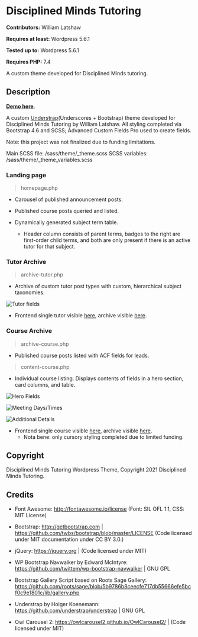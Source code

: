 
# Disciplined Minds Tutoring

  

**Contributors:** William Latshaw

**Requires at least:** Wordpress 5.6.1

**Tested up to:** Wordpress 5.6.1

**Requires PHP:** 7.4

  

A custom theme developed for Disciplined Minds tutoring.

  

## Description

  

**[Demo here](demo.disciplinedmindstutoring.com)**.

  

A custom [Understrap](https://understrap.github.io/)(Underscores + Bootstrap) theme developed for Disciplined Minds Tutoring by William Latshaw. All styling completed via Bootstrap 4.6 and SCSS; Advanced Custom Fields Pro used to create fields. 

Note: this project was not finalized due to funding limitations.

Main SCSS file: /sass/theme/_theme.scss
SCSS variables: /sass/theme/_theme_variables.scss

### Landing page
> homepage.php 

- Carousel of published announcement posts.
	
- Published course posts queried and listed.

- Dynamically generated subject term table.

	- Header column consists of parent terms, badges to the right are first-order child terms, and both are only present if there is an active tutor for that subject.


### Tutor Archive

> archive-tutor.php

- Archive of custom tutor post types with custom, hierarchical subject taxonomies. 


![Tutor fields](https://disciplinedmindstutoring.com/wp-content/uploads/2021/02/Screen-Shot-2021-02-16-at-1.39.25-PM.png)  
  - Frontend single tutor visible [here](https://demo.disciplinedmindstutoring.com/?tutor=will-latshaw), archive visible [here](https://demo.disciplinedmindstutoring.com/?post_type=tutor).

### Course Archive

> archive-course.php 

- Published course posts listed with ACF fields for leads.

> content-course.php

- Individual course listing. Displays contents of fields in a hero section, card columns, and table.

![Hero Fields](https://disciplinedmindstutoring.com/wp-content/uploads/2021/02/Screen-Shot-2021-02-16-at-12.51.32-PM.png)

![Meeting Days/Times](https://disciplinedmindstutoring.com/wp-content/uploads/2021/02/Screen-Shot-2021-02-16-at-12.52.02-PM.png)

![Additional Details](https://disciplinedmindstutoring.com/wp-content/uploads/2021/02/Screen-Shot-2021-02-16-at-12.53.47-PM.png)

- Frontend single course visible [here](https://demo.disciplinedmindstutoring.com/?course=spring-sat-group-course), archive visible [here](https://demo.disciplinedmindstutoring.com/?post_type=course). 
	- Nota bene: only cursory styling completed due to limited funding.
  

## Copyright

Disciplined Minds Tutoring Wordpress Theme, Copyright 2021 Disciplined Minds Tutoring.


## Credits

* Font Awesome: http://fontawesome.io/license (Font: SIL OFL 1.1, CSS: MIT License)

* Bootstrap: http://getbootstrap.com | https://github.com/twbs/bootstrap/blob/master/LICENSE (Code licensed under MIT documentation under CC BY 3.0.)

* jQuery: https://jquery.org | (Code licensed under MIT)

* WP Bootstrap Navwalker by Edward McIntyre: https://github.com/twittem/wp-bootstrap-navwalker | GNU GPL

* Bootstrap Gallery Script based on Roots Sage Gallery: https://github.com/roots/sage/blob/5b9786b8ceecfe717db55666efe5bcf0c9e1801c/lib/gallery.php

* Understrap by Holger Koenemann: https://github.com/understrap/understrap | GNU GPL

* Owl Carousel 2: https://owlcarousel2.github.io/OwlCarousel2/ | (Code licensed under MIT)